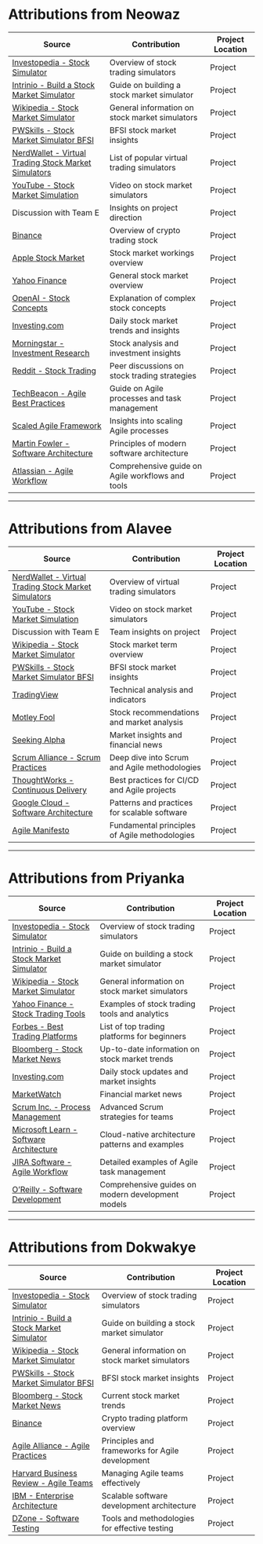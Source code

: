 # Attributions from Neowaz

| Source                                                                                           | Contribution                                     | Project Location |
|--------------------------------------------------------------------------------------------------|-------------------------------------------------|------------------|
| [Investopedia - Stock Simulator](https://www.investopedia.com/articles/stocks/08/stock-simulator.asp) | Overview of stock trading simulators             | Project          |
| [Intrinio - Build a Stock Market Simulator](https://intrinio.com/blog/what-is-a-stock-market-simulator-how-to-build-one) | Guide on building a stock market simulator       | Project          |
| [Wikipedia - Stock Market Simulator](https://en.m.wikipedia.org/wiki/Stock_market_simulator)      | General information on stock market simulators   | Project          |
| [PWSkills - Stock Market Simulator BFSI](https://pwskills.com/blog/stock-market-simulator-bfsi/)  | BFSI stock market insights                       | Project          |
| [NerdWallet - Virtual Trading Stock Market Simulators](https://www.nerdwallet.com/article/investing/virtual-trading-stock-market-simulators) | List of popular virtual trading simulators       | Project          |
| [YouTube - Stock Market Simulation](https://youtu.be/vzHHwcfPUNQ?si=8qrW8KQrJrduf2mG)            | Video on stock market simulators                 | Project          |
| Discussion with Team E                                                                           | Insights on project direction                    | Project          |
| [Binance](https://www.binance.com/en)                                                            | Overview of crypto trading stock                 | Project          |
| [Apple Stock Market](https://investor.apple.com/stock-price/default.aspx)                        | Stock market workings overview                   | Project          |
| [Yahoo Finance](https://ca.finance.yahoo.com/)                                                   | General stock market overview                    | Project          |
| [OpenAI - Stock Concepts](https://openai.com/research)                                           | Explanation of complex stock concepts            | Project          |
| [Investing.com](https://www.investing.com/)                                                      | Daily stock market trends and insights           | Project          |
| [Morningstar - Investment Research](https://www.morningstar.com/)                                | Stock analysis and investment insights           | Project          |
| [Reddit - Stock Trading](https://www.reddit.com/r/StockMarket/)                                  | Peer discussions on stock trading strategies     | Project          |
| [TechBeacon - Agile Best Practices](https://techbeacon.com/app-dev-testing/agile-development-best-practices) | Guide on Agile processes and task management     | Project          |
| [Scaled Agile Framework](https://www.scaledagileframework.com/)                                  | Insights into scaling Agile processes            | Project          |
| [Martin Fowler - Software Architecture](https://martinfowler.com/architecture/)                  | Principles of modern software architecture        | Project          |
| [Atlassian - Agile Workflow](https://www.atlassian.com/agile)                                    | Comprehensive guide on Agile workflows and tools | Project          |

---

# Attributions from Alavee

| Source                                                                                           | Contribution                                     | Project Location |
|--------------------------------------------------------------------------------------------------|-------------------------------------------------|------------------|
| [NerdWallet - Virtual Trading Stock Market Simulators](https://www.nerdwallet.com/article/investing/virtual-trading-stock-market-simulators) | Overview of virtual trading simulators           | Project          |
| [YouTube - Stock Market Simulation](https://youtu.be/vzHHwcfPUNQ?si=8qrW8KQrJrduf2mG)            | Video on stock market simulators                 | Project          |
| Discussion with Team E                                                                           | Team insights on project                         | Project          |
| [Wikipedia - Stock Market Simulator](https://en.m.wikipedia.org/wiki/Stock_market_simulator)     | Stock market term overview                       | Project          |
| [PWSkills - Stock Market Simulator BFSI](https://pwskills.com/blog/stock-market-simulator-bfsi/) | BFSI stock market insights                       | Project          |
| [TradingView](https://www.tradingview.com/)                                                      | Technical analysis and indicators                | Project          |
| [Motley Fool](https://www.fool.com/)                                                             | Stock recommendations and market analysis        | Project          |
| [Seeking Alpha](https://seekingalpha.com/)                                                       | Market insights and financial news               | Project          |
| [Scrum Alliance - Scrum Practices](https://www.scrumalliance.org/)                               | Deep dive into Scrum and Agile methodologies     | Project          |
| [ThoughtWorks - Continuous Delivery](https://www.thoughtworks.com/continuous-delivery)           | Best practices for CI/CD and Agile projects      | Project          |
| [Google Cloud - Software Architecture](https://cloud.google.com/architecture)                   | Patterns and practices for scalable software     | Project          |
| [Agile Manifesto](https://agilemanifesto.org/)                                                   | Fundamental principles of Agile methodologies    | Project          |

---

# Attributions from Priyanka

| Source                                                                                           | Contribution                                     | Project Location |
|--------------------------------------------------------------------------------------------------|-------------------------------------------------|------------------|
| [Investopedia - Stock Simulator](https://www.investopedia.com/articles/stocks/08/stock-simulator.asp) | Overview of stock trading simulators             | Project          |
| [Intrinio - Build a Stock Market Simulator](https://intrinio.com/blog/what-is-a-stock-market-simulator-how-to-build-one) | Guide on building a stock market simulator       | Project          |
| [Wikipedia - Stock Market Simulator](https://en.m.wikipedia.org/wiki/Stock_market_simulator)      | General information on stock market simulators   | Project          |
| [Yahoo Finance - Stock Trading Tools](https://finance.yahoo.com)                                  | Examples of stock trading tools and analytics    | Project          |
| [Forbes - Best Trading Platforms](https://www.forbes.com/best-trading-platforms)                  | List of top trading platforms for beginners      | Project          |
| [Bloomberg - Stock Market News](https://www.bloomberg.com/markets/stocks)                         | Up-to-date information on stock market trends    | Project          |
| [Investing.com](https://www.investing.com/)                                                      | Daily stock updates and market insights          | Project          |
| [MarketWatch](https://www.marketwatch.com/)                                                      | Financial market news                            | Project          |
| [Scrum Inc. - Process Management](https://www.scruminc.com/)                                     | Advanced Scrum strategies for teams              | Project          |
| [Microsoft Learn - Software Architecture](https://learn.microsoft.com/en-us/azure/architecture/) | Cloud-native architecture patterns and examples  | Project          |
| [JIRA Software - Agile Workflow](https://www.atlassian.com/software/jira)                        | Detailed examples of Agile task management       | Project          |
| [O’Reilly - Software Development](https://www.oreilly.com/topics/software-development)           | Comprehensive guides on modern development models | Project          |

---

# Attributions from Dokwakye

| Source                                                                                           | Contribution                                     | Project Location |
|--------------------------------------------------------------------------------------------------|-------------------------------------------------|------------------|
| [Investopedia - Stock Simulator](https://www.investopedia.com/articles/stocks/08/stock-simulator.asp) | Overview of stock trading simulators             | Project          |
| [Intrinio - Build a Stock Market Simulator](https://intrinio.com/blog/what-is-a-stock-market-simulator-how-to-build-one) | Guide on building a stock market simulator       | Project          |
| [Wikipedia - Stock Market Simulator](https://en.m.wikipedia.org/wiki/Stock_market_simulator)      | General information on stock market simulators   | Project          |
| [PWSkills - Stock Market Simulator BFSI](https://pwskills.com/blog/stock-market-simulator-bfsi/)  | BFSI stock market insights                       | Project          |
| [Bloomberg - Stock Market News](https://www.bloomberg.com/markets/stocks)                         | Current stock market trends                      | Project          |
| [Binance](https://www.binance.com/en)                                                             | Crypto trading platform overview                 | Project          |
| [Agile Alliance - Agile Practices](https://www.agilealliance.org/)                               | Principles and frameworks for Agile development  | Project          |
| [Harvard Business Review - Agile Teams](https://hbr.org/2020/03/how-agile-teams-can-help-organizations-navigate-change) | Managing Agile teams effectively                 | Project          |
| [IBM - Enterprise Architecture](https://www.ibm.com/cloud/learn/enterprise-architecture)         | Scalable software development architecture       | Project          |
| [DZone - Software Testing](https://dzone.com/software-testing-tools)                             | Tools and methodologies for effective testing    | Project          |
